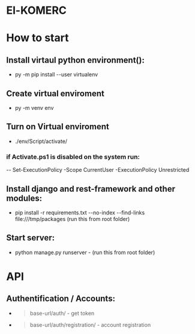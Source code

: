# El-KOMERC

# How to start
## Install virtaul python environment():
- py -m pip install --user virtualenv

## Create virtual enviroment
- py -m venv env

## Turn on Virtual enviroment
- ./env/Script/activate/
### if Activate.ps1 is disabled on the system run:
-- Set-ExecutionPolicy -Scope CurrentUser -ExecutionPolicy Unrestricted

## Install django and rest-framework and other modules:
- pip install -r requirements.txt --no-index --find-links file:///tmp/packages (run this from root folder)

## Start server:
- python manage.py runserver - (run this from root folder)

# API 

## Authentification / Accounts:
- >base-url/auth/   - get token
- >base-url/auth/registration/ - account registration


